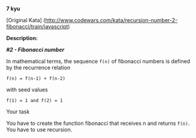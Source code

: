 **7 kyu**

[Original Kata] (http://www.codewars.com/kata/recursion-number-2-fibonacci/train/javascript)

**Description:**

***#2 - Fibonacci number***

In mathematical terms, the sequence `f(n)` of fibonacci numbers is defined by the recurrence relation

`f(n) = f(n-1) + f(n-2)`

with seed values

`f(1) = 1 and f(2) = 1`

Your task

You have to create the function fibonacci that receives n and returns `f(n)`. You have to use recursion.
